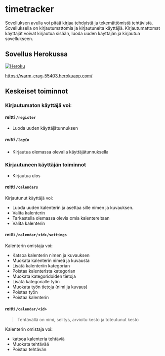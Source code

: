 # timetracker

Sovelluksen avulla voi pitää kirjaa tehdyistä ja tekemättömistä tehtävistä. Sovelluksella on kirjautumattomia ja kirjautuneita käyttäjiä. Kirjautumattomat käyttäjät voivat kirjautua sisään, luoda uuden käyttäjän ja kirjautua sovellukseen.

## Sovellus Herokussa

[![Heroku](https://pyheroku-badge.herokuapp.com/?app=warm-crag-55403)](https://warm-crag-55403.herokuapp.com/)

https://warm-crag-55403.herokuapp.com/

## Keskeiset toiminnot

### Kirjautumaton käyttäjä voi:

#### reitti `/register`

* Luoda uuden käyttäjätunnuksen

##### reitti `/login`

* Kirjautua olemassa olevalla käyttäjätunnuksella

### Kirjautuneen käyttäjän toiminnot

* Kirjautua ulos

#### reitti `/calendars`


Kirjautunut käyttäjä voi:

*  Luoda uuden kalenterin ja asettaa sille nimen ja kuvauksen.
*  Valita kalenterin 
*  Tarkastella olemassa olevia omia kalentereitaan
*  Valita kalenterin

#### reitti `/calendar/<id>/settings`

Kalenterin omistaja voi:

* Katsoa kalenterin nimen ja kuvauksen
* Muokata kalenterin nimeä ja kuvausta
* Lisätä kalenteriin kategorian
* Poistaa kalenterista kategorian
* Muokata kategoridoiden tietoja
* Lisätä kategorialle työn
* Muokata työn tietoja (nimi ja kuvaus)
* Poistaa työn
* Poistaa kalenterin


#### reitti `/calendar/<id>`

> Tehtävällä on nimi, selitys, arvioitu kesto ja toteutunut kesto

Kalenterin omistaja voi:

* katsoa kalenteria tehtäviä
* Muokata tehtävää
* Poistaa tehtävän
